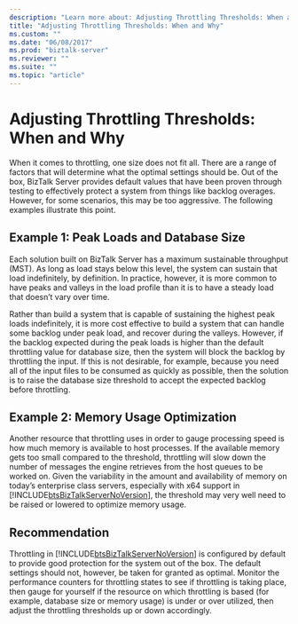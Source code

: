 ```yaml
---
description: "Learn more about: Adjusting Throttling Thresholds: When and Why"
title: "Adjusting Throttling Thresholds: When and Why"
ms.custom: ""
ms.date: "06/08/2017"
ms.prod: "biztalk-server"
ms.reviewer: ""
ms.suite: ""
ms.topic: "article"
---
```

# Adjusting Throttling Thresholds: When and Why
When it comes to throttling, one size does not fit all. There are a range of factors that will determine what the optimal settings should be. Out of the box, BizTalk Server provides default values that have been proven through testing to effectively protect a system from things like backlog overages. However, for some scenarios, this may be too aggressive. The following examples illustrate this point.  
  
## Example 1: Peak Loads and Database Size  
 Each solution built on BizTalk Server has a maximum sustainable throughput (MST). As long as load stays below this level, the system can sustain that load indefinitely, by definition. In practice, however, it is more common to have peaks and valleys in the load profile than it is to have a steady load that doesn’t vary over time.  
  
 Rather than build a system that is capable of sustaining the highest peak loads indefinitely, it is more cost effective to build a system that can handle some backlog under peak load, and recover during the valleys. However, if the backlog expected during the peak loads is higher than the default throttling value for database size, then the system will block the backlog by throttling the input. If this is not desirable, for example, because you need all of the input files to be consumed as quickly as possible, then the solution is to raise the database size threshold to accept the expected backlog before throttling.  
  
## Example 2: Memory Usage Optimization  
 Another resource that throttling uses in order to gauge processing speed is how much memory is available to host processes. If the available memory gets too small compared to the threshold, throttling will slow down the number of messages the engine retrieves from the host queues to be worked on. Given the variability in the amount and availability of memory on today’s enterprise class servers, especially with x64 support in [!INCLUDE[btsBizTalkServerNoVersion](../includes/btsbiztalkservernoversion-md.md)], the threshold may very well need to be raised or lowered to optimize memory usage.  
  
## Recommendation  
 Throttling in [!INCLUDE[btsBizTalkServerNoVersion](../includes/btsbiztalkservernoversion-md.md)] is configured by default to provide good protection for the system out of the box. The default settings should not, however, be taken for granted as optimal. Monitor the performance counters for throttling states to see if throttling is taking place, then gauge for yourself if the resource on which throttling is based (for example, database size or memory usage) is under or over utilized, then adjust the throttling thresholds up or down accordingly.
